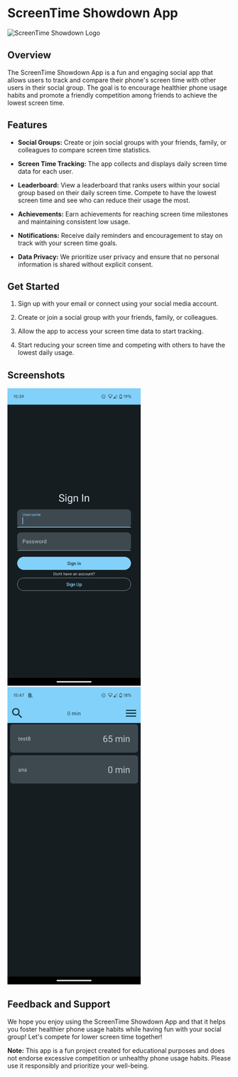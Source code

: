 # ScreenTime Showdown App

![ScreenTime Showdown Logo](logo.png)

## Overview

The ScreenTime Showdown App is a fun and engaging social app that allows users to track and compare their phone's screen time with other users in their social group. The goal is to encourage healthier phone usage habits and promote a friendly competition among friends to achieve the lowest screen time.

## Features

- **Social Groups:** Create or join social groups with your friends, family, or colleagues to compare screen time statistics.

- **Screen Time Tracking:** The app collects and displays daily screen time data for each user.

- **Leaderboard:** View a leaderboard that ranks users within your social group based on their daily screen time. Compete to have the lowest screen time and see who can reduce their usage the most.

- **Achievements:** Earn achievements for reaching screen time milestones and maintaining consistent low usage.

- **Notifications:** Receive daily reminders and encouragement to stay on track with your screen time goals.

- **Data Privacy:** We prioritize user privacy and ensure that no personal information is shared without explicit consent.

## Get Started

1. Sign up with your email or connect using your social media account.

2. Create or join a social group with your friends, family, or colleagues.

3. Allow the app to access your screen time data to start tracking.

4. Start reducing your screen time and competing with others to have the lowest daily usage.

## Screenshots

<div>
  <img src="screenshots/screenshot1.png" alt="Screenshot 1" width="300" />
  <img src="screenshots/screenshot2.png" alt="Screenshot 2" width="300" />
</div>

## Feedback and Support

We hope you enjoy using the ScreenTime Showdown App and that it helps you foster healthier phone usage habits while having fun with your social group! Let's compete for lower screen time together!

**Note:** This app is a fun project created for educational purposes and does not endorse excessive competition or unhealthy phone usage habits. Please use it responsibly and prioritize your well-being.

